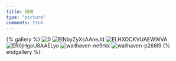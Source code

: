```yaml
---
title: 相册
type: "picture"
comments: true
---
```


{% gallery %}
![0](/gallery/photos/images/0.jpg)
![EINbyZyXsAAneJd](/gallery/photos/images/EINbyZyXsAAneJd.jpg)
![ELHXOCKVUAEWWVA](/gallery/photos/images/ELHXOCKVUAEWWVA.jpg)
![ER0jHgoU8AAELyo](/gallery/photos/images/ER0jHgoU8AAELyo.jpg)
![wallhaven-ne9rkk](/gallery/photos/images/wallhaven-ne9rkk.png)
![wallhaven-p268l9](/gallery/photos/images/wallhaven-p268l9.png)
{% endgallery %}
